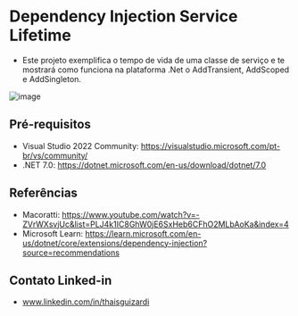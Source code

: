 # Dependency Injection Service Lifetime

- Este projeto exemplifica o tempo de vida de uma classe de serviço e te mostrará como funciona na plataforma .Net
o AddTransient, AddScoped e AddSingleton.

![image](https://user-images.githubusercontent.com/3730961/207735504-58ef3eff-1966-4045-8743-a0e6e7d1b702.png)

## Pré-requisitos

- Visual Studio 2022 Community: https://visualstudio.microsoft.com/pt-br/vs/community/
- .NET 7.0: https://dotnet.microsoft.com/en-us/download/dotnet/7.0

## Referências

- Macoratti: https://www.youtube.com/watch?v=-ZVrWXsvjUc&list=PLJ4k1IC8GhW0jE6SxHeb6CFhO2MLbAoKa&index=4
- Microsoft Learn: https://learn.microsoft.com/en-us/dotnet/core/extensions/dependency-injection?source=recommendations

## Contato Linked-in

- www.linkedin.com/in/thaisguizardi
